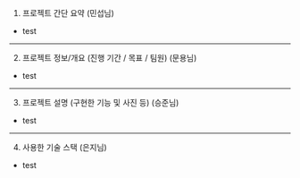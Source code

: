 1. 프로젝트 간단 요약 (민섭님)

- test

---

2. 프로젝트 정보/개요 (진행 기간 / 목표 / 팀원) (문용님)

- test

---

3. 프로젝트 설명 (구현한 기능 및 사진 등) (승준님)

- test

---

4. 사용한 기술 스택 (은지님)

- test
